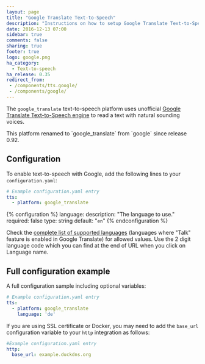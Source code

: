 ```yaml
---
layout: page
title: "Google Translate Text-to-Speech"
description: "Instructions on how to setup Google Translate Text-to-Speech with Home Assistant."
date: 2016-12-13 07:00
sidebar: true
comments: false
sharing: true
footer: true
logo: google.png
ha_category:
  - Text-to-speech
ha_release: 0.35
redirect_from:
 - /components/tts.google/
 - /components/google/
---
```


The `google_translate` text-to-speech platform uses unofficial [Google Translate Text-to-Speech engine](https://translate.google.com/) to read a text with natural sounding voices.

<p class='note'>
This platform renamed to `google_translate` from `google` since release 0.92.
</p>

## Configuration

To enable text-to-speech with Google, add the following lines to your `configuration.yaml`:

```yaml
# Example configuration.yaml entry
tts:
  - platform: google_translate
```

{% configuration %}
language:
  description: "The language to use."
  required: false
  type: string
  default: "`en`"
{% endconfiguration %}

Check the [complete list of supported languages](https://translate.google.com/intl/en_ALL/about/languages/) (languages where "Talk" feature is enabled in Google Translate) for allowed values.
Use the 2 digit language code which you can find at the end of URL when you click on Language name.

## Full configuration example

A full configuration sample including optional variables:

```yaml
# Example configuration.yaml entry
tts:
  - platform: google_translate
    language: 'de'
```

If you are using SSL certificate or Docker, you may need to add the `base_url` configuration variable to your `http` integration as follows:

```yaml
#Example configuration.yaml entry
http:
  base_url: example.duckdns.org
```
